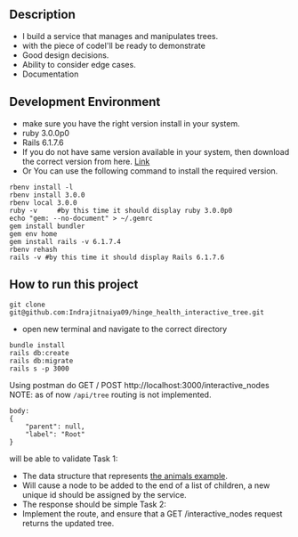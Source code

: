 ## Description
- I build a service that manages and manipulates trees.
- with the piece of codeI'll be ready to demonstrate
- Good design decisions.
- Ability to consider edge cases.
- Documentation

## Development Environment
- make sure you have the right version install in your system.
- ruby 3.0.0p0
- Rails 6.1.7.6
- If you do not have same version available in your system, then download the correct version from here. [Link](https://gorails.com/setup/macos/13-ventura)
- Or You can use the following command to install the required version.
```aidl
rbenv install -l
rbenv install 3.0.0
rbenv local 3.0.0
ruby -v     #by this time it should display ruby 3.0.0p0
echo "gem: --no-document" > ~/.gemrc
gem install bundler
gem env home
gem install rails -v 6.1.7.4
rbenv rehash
rails -v #by this time it should display Rails 6.1.7.6
```

## How to run this project
```
git clone git@github.com:Indrajitnaiya09/hinge_health_interactive_tree.git
```
- open new terminal and navigate to the correct directory

```
bundle install
rails db:create
rails db:migrate
rails s -p 3000 

```

Using postman do GET / POST http://localhost:3000/interactive_nodes
NOTE: as of now `/api/tree` routing is not implemented.
```
body:
{
    "parent": null,
    "label": "Root"
}
```
will be able to validate
Task 1:
- The data structure that represents [the animals example](https://github.com/Hinge-Health-Recruiting/interviews-services_indrajitnaiya09).
- Will cause a node to be added to the end of a list of children, a new unique id should be assigned by the service.
- The response should be simple
  Task 2:
- Implement the route, and ensure that a GET /interactive_nodes request returns the updated tree.


